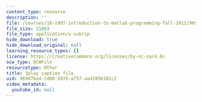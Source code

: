 ```yaml
---
content_type: resource
description: ''
file: /courses/18-s997-introduction-to-matlab-programming-fall-2011/969d7ba4cd605975a757aa42856181c2_UKU1477cXVY.vtt
file_size: 11863
file_type: application/x-subrip
hide_download: true
hide_download_original: null
learning_resource_types: []
license: https://creativecommons.org/licenses/by-nc-sa/4.0/
ocw_type: OCWFile
resourcetype: Other
title: 3play caption file
uid: 969d7ba4-cd60-5975-a757-aa42856181c2
video_metadata:
  youtube_id: null
---
```

